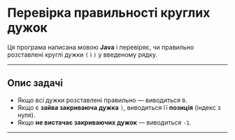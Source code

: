 # Перевірка правильності круглих дужок

Ця програма написана мовою **Java** і перевіряє, чи правильно розставлені круглі дужки `(` і `)` у введеному рядку.

---

##  Опис задачі

- Якщо всі дужки розставлені правильно — виводиться `0`.
- Якщо є **зайва закриваюча дужка** `)`, виводиться її **позиція** (індекс з нуля).
- Якщо **не вистачає закриваючих дужок** — виводиться `-1`.

---
